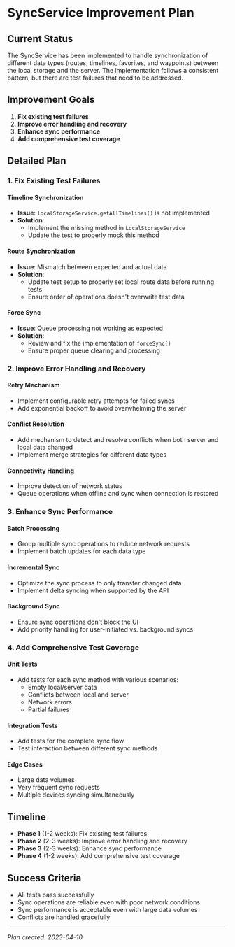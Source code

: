 # SyncService Improvement Plan

## Current Status
The SyncService has been implemented to handle synchronization of different data types (routes, timelines, favorites, and waypoints) between the local storage and the server. The implementation follows a consistent pattern, but there are test failures that need to be addressed.

## Improvement Goals
1. **Fix existing test failures**
2. **Improve error handling and recovery**
3. **Enhance sync performance**
4. **Add comprehensive test coverage**

## Detailed Plan

### 1. Fix Existing Test Failures

#### Timeline Synchronization
- **Issue**: `localStorageService.getAllTimelines()` is not implemented
- **Solution**: 
  - Implement the missing method in `LocalStorageService`
  - Update the test to properly mock this method

#### Route Synchronization
- **Issue**: Mismatch between expected and actual data
- **Solution**:
  - Update test setup to properly set local route data before running tests
  - Ensure order of operations doesn't overwrite test data

#### Force Sync
- **Issue**: Queue processing not working as expected
- **Solution**:
  - Review and fix the implementation of `forceSync()`
  - Ensure proper queue clearing and processing

### 2. Improve Error Handling and Recovery

#### Retry Mechanism
- Implement configurable retry attempts for failed syncs
- Add exponential backoff to avoid overwhelming the server

#### Conflict Resolution
- Add mechanism to detect and resolve conflicts when both server and local data changed
- Implement merge strategies for different data types

#### Connectivity Handling
- Improve detection of network status
- Queue operations when offline and sync when connection is restored

### 3. Enhance Sync Performance

#### Batch Processing
- Group multiple sync operations to reduce network requests
- Implement batch updates for each data type

#### Incremental Sync
- Optimize the sync process to only transfer changed data
- Implement delta syncing when supported by the API

#### Background Sync
- Ensure sync operations don't block the UI
- Add priority handling for user-initiated vs. background syncs

### 4. Add Comprehensive Test Coverage

#### Unit Tests
- Add tests for each sync method with various scenarios:
  - Empty local/server data
  - Conflicts between local and server
  - Network errors
  - Partial failures

#### Integration Tests
- Add tests for the complete sync flow
- Test interaction between different sync methods

#### Edge Cases
- Large data volumes
- Very frequent sync requests
- Multiple devices syncing simultaneously

## Timeline
- **Phase 1** (1-2 weeks): Fix existing test failures
- **Phase 2** (2-3 weeks): Improve error handling and recovery
- **Phase 3** (2-3 weeks): Enhance sync performance
- **Phase 4** (1-2 weeks): Add comprehensive test coverage

## Success Criteria
- All tests pass successfully
- Sync operations are reliable even with poor network conditions
- Sync performance is acceptable even with large data volumes
- Conflicts are handled gracefully

---
*Plan created: 2023-04-10* 